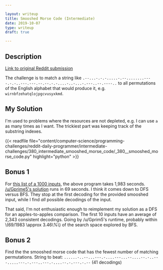```yaml
---

layout: writeup
title: Smooshed Morse Code (Intermediate)
date: 2019-10-07
type: writeup
draft: true

---
```


## Description

[Link to original Reddit submission](https://www.reddit.com/r/dailyprogrammer/comments/cn6gz5/20190807_challenge_380_intermediate_smooshed/)

The challenge is to match a string like `.--...-.-.-.....-.--........----.-.-..---.---.--.--.-.-....-..-...-.---..--.----..` to all permutations of the English alphabet that would produce it, e.g. `wirnbfzehatqlojpgcvusyxkmd`.

## My Solution

I'm used to problems where the resources are not depleted, e.g. I can use `a` as many times as I want. The trickiest part was keeping track of the substring indexes.

{{< readfile file="content/computer-science/programming-challenges/reddit-daily-programmer/intermediate-challenges/380_intermediate_smooshed_morse_code/_380__smooshed_morse_code.py" highlight="python" >}}

## Bonus 1

For [this list of a 1000 inputs](https://gist.github.com/cosmologicon/415be8987a24a3abd07ba1dddc3cf389#file-smorse2-bonus1-in), the above program takes 1,983 seconds. [/u/Gprime5's solution](https://www.reddit.com/r/dailyprogrammer/comments/cn6gz5/20190807_challenge_380_intermediate_smooshed/ew838rx/) runs in 69 seconds. I think it comes down to DFS versus BFS. They stop at the first decoding for the provided smooshed input, while I find *all* possible decodings of the input.

That said, I'm not enthusiastic enough to reimplement my solution as a DFS for an apples-to-apples comparison. The first 10 inputs have an average of 2,343 consistent decodings. Going by /u/Gprim5's runtime, probably within \\(69/1983 \approx 3.46\\%\\) of the search space explored by BFS.

## Bonus 2

Find the the smooshed morse code that has the fewest number of matching permutations. String to beat: `......-..--...---.-....---...--....--.-..---.....---.-.---..---.-....--.-.---.-.--` (41 decodings)
